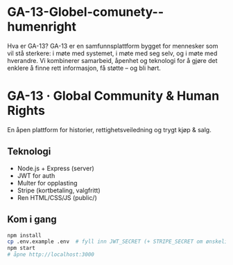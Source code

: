 # GA-13-Globel-comunety--humenright
Hva er GA-13? GA-13 er en samfunnsplattform bygget for mennesker som vil stå sterkere: i møte med systemet, i møte med seg selv, og i møte med hverandre. Vi kombinerer samarbeid, åpenhet og teknologi for å gjøre det enklere å finne rett informasjon, få støtte – og bli hørt.
# GA-13 · Global Community & Human Rights

En åpen plattform for historier, rettighetsveiledning og trygt kjøp & salg.

## Teknologi
- Node.js + Express (server)
- JWT for auth
- Multer for opplasting
- Stripe (kortbetaling, valgfritt)
- Ren HTML/CSS/JS (public/)

## Kom i gang
```bash
npm install
cp .env.example .env  # fyll inn JWT_SECRET (+ STRIPE_SECRET om ønskelig)
npm start
# åpne http://localhost:3000